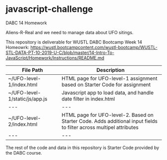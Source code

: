 # javascript-challenge
DABC 14 Homework

Aliens-R-Real and we need to manage data about UFO sitings.   

This repository is deliverable for WUSTL DABC Bootcamp Week 14 Homeowrk: 
https://wustl.bootcampcontent.com/wustl-bootcamp/WUSTL-STL-DATA-PT-10-2019-U-C/blob/master/14-Intro-To-JavaScript/Homework/Instructions/README.md 

| File Path | Description |
|---|---|
| ~/UFO-level-1/index.html | HTML page for UFO-level-1 assignment based on Starter Code for assignment|
| ~/UFO-level-1/static/js/app.js | Javascript app to load data, and handle date filter in index.html |
|---|---|
|~/UFO-level-2/index.html | HTML page for UFO-level-2.  Based on Starter Code.  Adds additional input fields to filter across multipel attributes |
|---|---|

The rest of the code and data in this repository is Starter Code provided by the DABC course.

